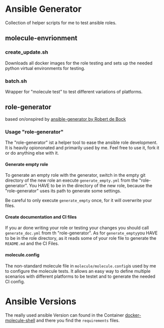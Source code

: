 # Ansible Generator

Collection of helper scripts for me to test ansible roles.

## molecule-envrionment

### create_update.sh

Downloads all docker images for the role testing and sets up the needed python virtual environments for testing.

### batch.sh

Wrapper for "molecule test" to test different variations of platforms.

## role-generator
based on/onspired by [ansible-generator by Robert de Bock](https://github.com/robertdebock/ansible-generator)

### Usage "role-generator"

The "role-generator" ist a helper tool to ease the ansible role development.
It is heavily opiononated and primarily used by me.
Feel free to use it, fork it or do anything else with it.

#### Generate empty role

To generate an empty role with the generator, switch in the empty git directory of the new role an execute `generate_empty.yml` from the "role-generator".
You HAVE to be in the directory of the new role, because the "role-generator" uses its path to generate some settings.

Be careful to only execute `generate_empty` once, for it will overwrite your files.

#### Create documentation and CI files
If you ar done writing your role or testing your changes you should call `generate_doc.yml` from th "role-generator".
As for `generate_empty`you HAVE to be in the role directory, as it reads some of your role file to generate the `README.md` and the CI Files.

#### molecule.config
The non-standard molecule file in `molecule/molecule.config`is used by me to configure the molecule tests. It allows an easy way to define multiple scenarios with different platforms to be testet and to generate the needed CI config.

# Ansible Versions

The really used ansible Version can found in the Container [docker-molecule-shell](https://github.com/mullholland/docker-molecule-shell/files) and there you find the `requirements` files.
